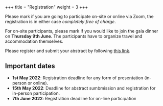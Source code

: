 +++
title = "Registration"
weight = 3
+++

Please mark if you are going to participate on-site or online via Zoom, the
registration is in either case *completely free of charge*. 

For on-site participants, please mark if you would like to join the gala dinner
on **Thursday 9th June**. The participants have to organize travel and
accommodation themselves.

<!--You can submit your abstract by e-mailing it directly to [Stefano Battaglia](mailto:stefano.battaglia@kemi.uu.se)-->

Please register and submit your abstract by following <a href="https://events.prace-ri.eu/event/1376/registrations/1021/" target="_blank">this link</a>. 

## Important dates

- **1st May 2022**: Registration deadline for any form of presentation (in-person or online).
- **15th May 2022**: Deadline for abstract sumbmission and registration for in-person participation.
- **7th June 2022**: Registration deadline for on-line participation